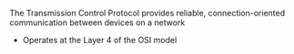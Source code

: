 The Transmission Control Protocol provides reliable, connection-oriented communication between devices on a network

* Operates at the Layer 4 of the OSI model
